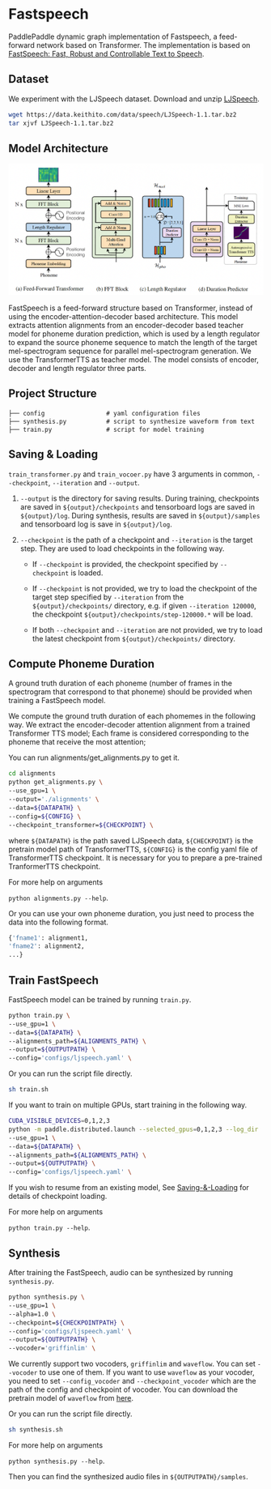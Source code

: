 # Fastspeech

PaddlePaddle dynamic graph implementation of Fastspeech, a feed-forward network based on Transformer. The implementation is based on [FastSpeech: Fast, Robust and Controllable Text to Speech](https://arxiv.org/abs/1905.09263).

## Dataset

We experiment with the LJSpeech dataset. Download and unzip [LJSpeech](https://keithito.com/LJ-Speech-Dataset/).

```bash
wget https://data.keithito.com/data/speech/LJSpeech-1.1.tar.bz2
tar xjvf LJSpeech-1.1.tar.bz2
```

## Model Architecture

![FastSpeech model architecture](./images/model_architecture.png)

FastSpeech is a feed-forward structure based on Transformer, instead of using the encoder-attention-decoder based architecture. This model extracts attention alignments from an encoder-decoder based teacher model for phoneme duration prediction, which is used by a length
regulator to expand the source phoneme sequence to match the length of the target
mel-spectrogram sequence for parallel mel-spectrogram generation. We use the TransformerTTS as teacher model.
The model consists of encoder, decoder and length regulator three parts.

## Project Structure

```text
├── config                 # yaml configuration files
├── synthesis.py           # script to synthesize waveform from text
├── train.py               # script for model training
```

## Saving & Loading

`train_transformer.py` and `train_vocoer.py` have 3 arguments in common, `--checkpoint`, `--iteration` and `--output`.

1. `--output` is the directory for saving results.
During training, checkpoints are saved in `${output}/checkpoints` and tensorboard logs are saved in `${output}/log`.
During synthesis, results are saved in `${output}/samples` and tensorboard log is save in `${output}/log`.

2.  `--checkpoint` is the path of a checkpoint and `--iteration` is the target step. They are used to load checkpoints in the following way.

    - If `--checkpoint` is provided, the checkpoint specified by `--checkpoint` is loaded.

    - If `--checkpoint` is not provided, we try to load the checkpoint of the target step specified by `--iteration` from the `${output}/checkpoints/` directory, e.g. if given `--iteration 120000`, the checkpoint `${output}/checkpoints/step-120000.*` will be load.

    - If both `--checkpoint` and `--iteration` are not provided, we try to load the latest checkpoint from `${output}/checkpoints/` directory.

## Compute Phoneme Duration

A ground truth duration of each phoneme (number of frames in the spectrogram that correspond to that phoneme) should be provided when training a FastSpeech model.

We compute the ground truth duration of each phomemes in the following  way.
We extract the encoder-decoder attention alignment from a trained Transformer TTS model;
Each frame is considered corresponding to the phoneme that receive the most attention;

You can run alignments/get_alignments.py to get it.

```bash
cd alignments
python get_alignments.py \
--use_gpu=1 \
--output='./alignments' \
--data=${DATAPATH} \
--config=${CONFIG} \
--checkpoint_transformer=${CHECKPOINT} \
```

where `${DATAPATH}` is the path saved LJSpeech data, `${CHECKPOINT}` is the pretrain model path of TransformerTTS, `${CONFIG}` is the config yaml file of TransformerTTS checkpoint. It is necessary for you to prepare a pre-trained TranformerTTS checkpoint.

For more help on arguments

``python alignments.py --help``.

Or you can use your own phoneme duration, you just need to process the data into the following format.

```bash
{'fname1': alignment1,
'fname2': alignment2,
...}
```

## Train FastSpeech

FastSpeech model can be trained by running ``train.py``.

```bash
python train.py \
--use_gpu=1 \
--data=${DATAPATH} \
--alignments_path=${ALIGNMENTS_PATH} \
--output=${OUTPUTPATH} \
--config='configs/ljspeech.yaml' \
```

Or you can run the script file directly.

```bash
sh train.sh
```

If you want to train on multiple GPUs, start training in the following way.

```bash
CUDA_VISIBLE_DEVICES=0,1,2,3
python -m paddle.distributed.launch --selected_gpus=0,1,2,3 --log_dir ./mylog train.py \
--use_gpu=1 \
--data=${DATAPATH} \
--alignments_path=${ALIGNMENTS_PATH} \
--output=${OUTPUTPATH} \
--config='configs/ljspeech.yaml' \
```

If you wish to resume from an existing model, See [Saving-&-Loading](#Saving-&-Loading) for details of checkpoint loading.

For more help on arguments

``python train.py --help``.

## Synthesis

After training the FastSpeech, audio can be synthesized by running ``synthesis.py``.

```bash
python synthesis.py \
--use_gpu=1 \
--alpha=1.0 \
--checkpoint=${CHECKPOINTPATH} \
--config='configs/ljspeech.yaml' \
--output=${OUTPUTPATH} \
--vocoder='griffinlim' \
```

We currently support two vocoders, ``griffinlim`` and ``waveflow``. You can set ``--vocoder`` to use one of them. If you want to use ``waveflow`` as your vocoder, you need to set ``--config_vocoder`` and ``--checkpoint_vocoder`` which are the path of the config and checkpoint of vocoder. You can download the pretrain model of ``waveflow`` from [here](https://github.com/PaddlePaddle/Parakeet#vocoders).

Or you can run the script file directly.

```bash
sh synthesis.sh
```

For more help on arguments

``python synthesis.py --help``.

Then you can find the synthesized audio files in ``${OUTPUTPATH}/samples``.
